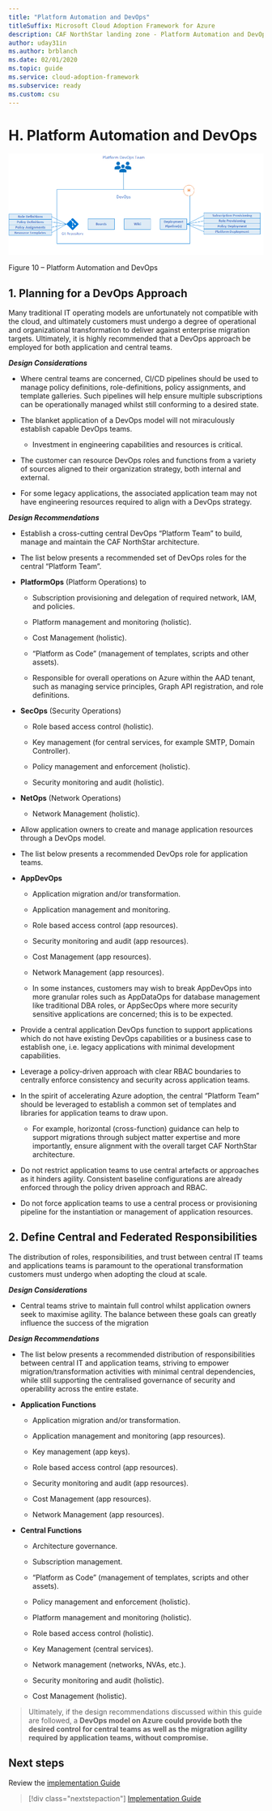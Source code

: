```yaml
---
title: "Platform Automation and DevOps"
titleSuffix: Microsoft Cloud Adoption Framework for Azure
description: CAF NorthStar landing zone - Platform Automation and DevOps
author: uday31in
ms.author: brblanch
ms.date: 02/01/2020
ms.topic: guide
ms.service: cloud-adoption-framework
ms.subservice: ready
ms.custom: csu
---
```



# H. Platform Automation and DevOps

[![Platform Automation and DevOps](./media/devops.png "Platform Automation and DevOps")](./media/devops.png)

Figure 10 – Platform Automation and DevOps

## 1. Planning for a DevOps Approach

Many traditional IT operating models are unfortunately not compatible with the cloud, and ultimately customers must undergo a degree of operational and organizational transformation to deliver against enterprise migration targets. Ultimately, it is highly recommended that a DevOps approach be employed for both application and central teams.

***Design Considerations***

- Where central teams are concerned, CI/CD pipelines should be used to manage policy definitions, role-definitions, policy assignments, and template galleries. Such pipelines will help ensure multiple subscriptions can be operationally managed whilst still conforming to a desired state.

- The blanket application of a DevOps model will not miraculously establish capable DevOps teams.

    - Investment in engineering capabilities and resources is critical.

- The customer can resource DevOps roles and functions from a variety of sources aligned to their organization strategy, both internal and external.

- For some legacy applications, the associated application team may not have engineering resources required to align with a DevOps strategy.

***Design Recommendations***

- Establish a cross-cutting central DevOps “Platform Team” to build, manage and maintain the CAF NorthStar architecture.

- The list below presents a recommended set of DevOps roles for the central “Platform Team”.

- **PlatformOps** (Platform Operations) to

    - Subscription provisioning and delegation of required network, IAM, and policies.

    - Platform management and monitoring (holistic).

    - Cost Management (holistic).

    - “Platform as Code” (management of templates, scripts and other assets).

    - Responsible for overall operations on Azure within the AAD tenant, such as managing service principles, Graph API registration, and role definitions.

- **SecOps** (Security Operations)

    - Role based access control (holistic).

    - Key management (for central services, for example SMTP, Domain Controller).

    - Policy management and enforcement (holistic).

    - Security monitoring and audit (holistic).

- **NetOps** (Network Operations)

    - Network Management (holistic).

- Allow application owners to create and manage application resources through a DevOps model.

- The list below presents a recommended DevOps role for application teams.

- **AppDevOps**

    - Application migration and/or transformation.

    - Application management and monitoring.

    - Role based access control (app resources).

    - Security monitoring and audit (app resources).

    - Cost Management (app resources).

    - Network Management (app resources).

    - In some instances, customers may wish to break AppDevOps into more granular roles such as AppDataOps for database management like traditional DBA roles, or AppSecOps where more security sensitive applications are concerned; this is to be expected.

- Provide a central application DevOps function to support applications which do not have existing DevOps capabilities or a business case to establish one, i.e. legacy applications with minimal development capabilities.

- Leverage a policy-driven approach with clear RBAC boundaries to centrally enforce consistency and security across application teams.

- In the spirit of accelerating Azure adoption, the central “Platform Team” should be leveraged to establish a common set of templates and libraries for application teams to draw upon.

    - For example, horizontal (cross-function) guidance can help to support migrations through subject matter expertise and more importantly, ensure alignment with the overall target CAF NorthStar architecture.

<!-- -->

- Do not restrict application teams to use central artefacts or approaches as it hinders agility. Consistent baseline configurations are already enforced through the policy driven approach and RBAC.

- Do not force application teams to use a central process or provisioning pipeline for the instantiation or management of application resources.

## 2. Define Central and Federated Responsibilities

The distribution of roles, responsibilities, and trust between central IT teams and applications teams is paramount to the operational transformation customers must undergo when adopting the cloud at scale.

***Design Considerations***

- Central teams strive to maintain full control whilst application owners seek to maximise agility. The balance between these goals can greatly influence the success of the migration

***Design Recommendations***

- The list below presents a recommended distribution of responsibilities between central IT and application teams, striving to empower migration/transformation activities with minimal central dependencies, while still supporting the centralised governance of security and operability across the entire estate.

- **Application Functions**

    - Application migration and/or transformation.

    - Application management and monitoring (app resources).

    - Key management (app keys).

    - Role based access control (app resources).

    - Security monitoring and audit (app resources).

    - Cost Management (app resources).

    - Network Management (app resources).

- **Central Functions**

    - Architecture governance.

    - Subscription management.

    - “Platform as Code” (management of templates, scripts and other assets).

    - Policy management and enforcement (holistic).

    - Platform management and monitoring (holistic).

    - Role based access control (holistic).

    - Key Management (central services).

    - Network management (networks, NVAs, etc.).

    - Security monitoring and audit (holistic).

    - Cost Management (holistic).

> Ultimately, if the design recommendations discussed within this guide are followed, a **DevOps model on Azure could provide both the desired control for central teams as well as the migration agility required by application teams, without compromise.**

## Next steps

Review the [implementation Guide](./implementation-guide.md)

> [!div class="nextstepaction"]
> [Implementation Guide](./implementation-guide.md)